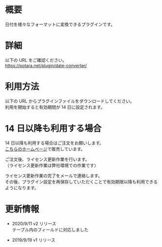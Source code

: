 # 概要

日付を様々なフォーマットに変換できるプラグインです。

# 詳細

以下の URL をご確認ください。  
https://potara.net/plugin/date-converter/

# 利用方法

以下の URL からプラグインファイルをダウンロードしてください。  
利用を開始すると有効期間が 14 日に設定されます。

# 14 日以降も利用する場合

14 日以降も利用する場合はご注文をお願いします。  
[こちらのホームページ](https://potaracom.stores.jp/items/5d8389531b6b767a41de4931)で販売しています。

ご注文後、ライセンス更新作業を行います。  
（ライセンス更新作業は弊社環境での作業です）

ライセンス更新作業の完了をメールで連絡します。  
その後、プラグイン設定を再保存していただくことで有効期限以降も利用できるようになります。

# 更新情報
- 2020/9/11 v2 リリース  
  テーブル内のフィールドに対応しました
  
- 2019/9/19 v1 リリース